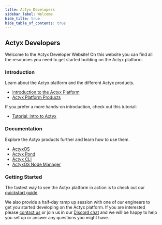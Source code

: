 ```yaml
---
title: Actyx Developers
sidebar_label: Welcome
hide_title: true
hide_table_of_contents: true
---
```


## Actyx Developers

Welcome to the Actyx Developer Website! On this website you can find all the resources you need to get started building on the Actyx platform.

### Introduction

Learn about the Actyx platform and the different Actyx products.

- [Introduction to the Actyx Platform](/home/actyx_platform.md)
- [Actyx Platform Products](/home/actyx_products.md)

If you prefer a more hands-on introduction, check out this tutorial:

- [Tutorial: Intro to Actyx](/docs/learn-actyx/tutorial.md)

### Documentation

Explore the Actyx products further and learn how to use them.

- [ActyxOS](/os/introduction.md)
- [Actyx Pond](/pond/getting-started.md)
- [Actyx CLI](/cli/getting-started.md)
- [ActyxOS Node Manager](/os/tools/node-manager.md)

### Getting Started

The fastest way to see the Actyx platform in action is to check out our [quickstart guide](quickstart.md).

We also provide a half-day ramp up session with one of our engineers to get you started developing on the Actyx platform.
If you are interested please [contact us](https://www.actyx.com/contact) or join us in our [Discord chat](https://discord.gg/262yJhc) and we will be happy to help you set up or answer any questions you might have.
